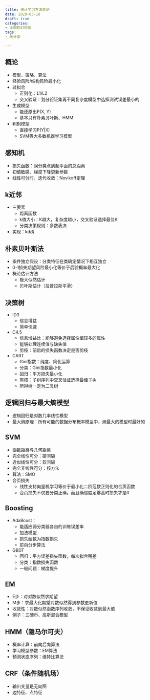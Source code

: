 ```yaml
---
title: 统计学习方法笔记
date: 2020-03-18
draft: true
categories:
- 无聊的幻想家
tags:
- 统计学

---
```


## 概论

  * 模型、策略、算法
  * 经验风险/结构风险最小化
  * 过拟合
    * 正则化：L1/L2
    * 交叉验证：划分验证集再不同复杂度模型中选择测试误差最小的
  * 生成模型
    * 能还原出P(X, Y)
    * 基本只有朴素贝叶斯、HMM
  * 判别模型
    * 直接学习P(Y|X)
    * SVM等大多数机器学习模型


## 感知机
  * 损失函数：误分类点到超平面的总距离
  * 初值敏感、梯度下降更新参数
  * 线性可分时，迭代收敛：Novikoff定理


## k近邻
  * 三要素
    * 距离函数
    * k值大小：K越大，复杂度越小，交叉验证选择最佳K
    * 分类决策规则：多数表决
  * 实现：kd树


## 朴素贝叶斯法
  * 条件独立假设：分类特征在类确定情况下相互独立
  * 0-1损失期望风险最小化等价于后验概率最大化
  * 概论估计方法
    * 极大似然估计
    * 贝叶斯估计（拉普拉斯平滑）


## 决策树
  * ID3
    * 信息增益
    * 简单快速
  * C4.5
    * 信息增益比：能够避免选择属性值较多的属性
    * 能够处理连续值与缺失值
    * 剪枝：前后的损失函数决定是否剪枝
  * CART
    * Gini指数：纯度、简化运算
    * 分类：Gini指数最小化
    * 回归：平方损失最小化
    * 剪枝：子树序列中交叉验证选择最佳子树
    * 所得树一定为二叉树


## 逻辑回归与最大熵模型
  * 逻辑回归是对数几率线性模型
  * 最大熵原理：所有可能的数据分布概率模型中，熵最大的模型时最好的


## SVM
  * 函数距离与几何距离
  * 完全线性可分：硬间隔
  * 近似线性可分：软间隔
  * 完全非线性可分：核方法
  * 算法：SMO
  * 合页损失
    * 线性支持向量机学习等价于最小化二阶范数正则化的合页函数
    * 合页损失不仅要分类正确，而且确信度足够高时损失才是0


## Boosting
  * AdaBoost：
    * 能适应弱分类器各自的训练误差率
    * 加法模型
    * 损失函数为指数损失
    * 前向分步算法
  * GBDT
    * 回归：平方误差损失函数，每次拟合残差
    * 分类：指数损失函数
    * 一般问题：梯度提升


## EM
  * E步：对对数似然求期望
  * M步：求最大化期望对数似然得到参数更新值
  * 收敛性：对数似然函数序列收敛，不保证收敛到最大值
  * 例子：三硬币、高斯混合模型


## HMM（隐马尔可夫）
  * 概率计算：前向后向算法
  * 学习模型参数：EM算法
  * 预测状态序列：维特比算法


## CRF（条件随机场）
  * 输出变量是无向图
  * 边特征、点特征
